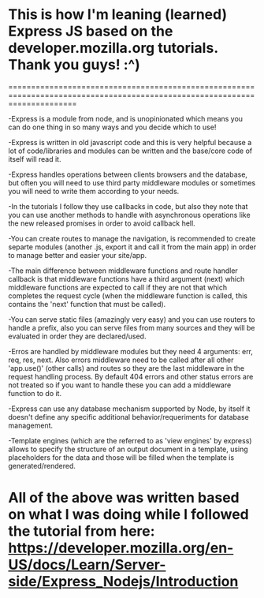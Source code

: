 This is how I'm leaning (learned) Express JS based on the developer.mozilla.org tutorials. Thank you guys! :^)
===========================================================================================================================
===========================================================================================================================

-Express is a module from node, and is unopinionated which means you can do one thing in so many ways and you decide which to use!

-Express is written in old javascript code and this is very helpful because a lot of code/libraries and modules can be written and the base/core code of itself will read it.

-Express handles operations between clients browsers and the database, but often you will need to use third party middleware modules or sometimes you will need to write them according to your needs.

-In the tutorials I follow they use callbacks in code, but also they note that you can use another methods to handle with asynchronous operations like the new released promises in order to avoid callback hell.

-You can create routes to manage the navigation, is recommended to create separte modules (another .js, export it and call it from the main app) in order to manage better and easier your site/app.

-The main difference between middleware functions and route handler callback is that middleware functions have a third argument (next) which middleware functions are expected to call if they are not that which completes the request cycle (when the middleware function is called, this contains the 'next' function that must be called).

-You can serve static files (amazingly very easy) and you can use routers to handle a prefix, also you can serve files from many sources and they will be evaluated in order they are declared/used.

-Erros are handled by middleware modules but they need 4 arguments: err, req, res, next. Also errors middleware need to be called after all other 'app.use()' (other calls) and routes so they are the last middleware in the request handling process. By default 404 errors and other status errors are not treated so if you want to handle these you can add a middleware function to do it.

-Express can use any database mechanism supported by Node, by itself it doesn't define any specific additional behavior/requeriments for database management.

-Template engines (which are the referred to as 'view engines' by express) allows to specify the structure of an output document in a template, using placeholders for the data and those will be filled when the template is generated/rendered.

All of the above was written based on what I was doing while I followed the tutorial from here: https://developer.mozilla.org/en-US/docs/Learn/Server-side/Express_Nodejs/Introduction
=============================================================================================================================
